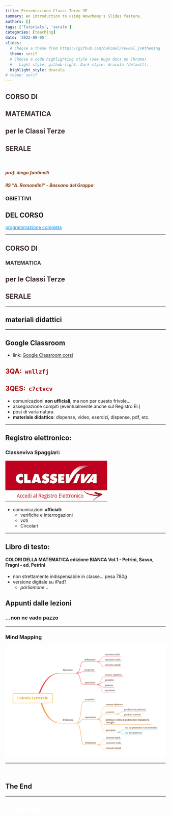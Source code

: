 ```yaml
---
title: Presentazione Classi Terze SE
summary: An introduction to using Wowchemy's Slides feature.
authors: []
tags: ['Tutorials', 'serale']
categories: [teaching]
date: '2022-09-05'
slides:
  # Choose a theme from https://github.com/hakimel/reveal.js#theming
  theme: serif
  # Choose a code highlighting style (see Hugo docs on Chroma)
  #   Light style: github-light. Dark style: dracula (default).
  highlight_style: dracula
# theme: serif
---
```


<section data-background-image="book_bkg.jpg" data-background-opacity="0.6" data-transition="convex">
  <h2 style="color:#3B2F2F">CORSO DI</h2>

  <h1 class="r-fit-text" style="color:#3B2F2F">MATEMATICA</h1>
  <h2 style="color:#3B2F2F">per le Classi Terze</h2>
  <h2 style="color:#3B2F2F">SERALE</h2>
  <br> 
  <!-- <h3 style="color:#3B2F2F"><em>esercizi e ripasso</em></h3> -->
  
  <h5 style="color:#8A4117"><em>prof. diego fantinelli</em></h5>
  <h5 style="color:#8A4117">IIS "A. Remondini" - Bassano del Grappa</h5>
</section>

<section data-transition="convex" data-background-image="book_bkg.jpg" data-background-opacity="0.5">

<section>
    
  # OBIETTIVI
  ## DEL CORSO
  

  <a style="color:#1d91de" href="https://2023-mathofthings.netlify.app/docs/math_se/">programmazione completa </a><i class="fa-solid fa-arrow-up-right-from-square"></i>

</section>

---

<section>
  <h2 style="color:#3B2F2F">CORSO DI</h2>

  <h1 class="r-fit-text" style="color:#3B2F2F">MATEMATICA</h1>
  <h2 style="color:#3B2F2F">per le Classi Terze</h2>
  <h2 style="color:#3B2F2F">SERALE</h2>
</section>

</section>

---

<!-- <section data-transition="concave" data-background-image="calm_bkg.jpg" data-background-opacity="0.6">

## Tema 1 - Insiemi Numerici
>periodo: **Settembre - Ottobre**

</section>

<section data-background-image="calm_bkg.jpg" data-background-opacity="0.6">

### conoscenze:
- Insiemi numerici: naturali, interi, razionali; ordinamento e loro rappresentazione su una retta.
- Le operazioni con i numeri interi e razionali e loro proprietà.
- Proprietà delle potenze.
- Rapporti, proporzioni e percentuali.

</section>

<section data-background-image="calm_bkg.jpg" data-background-opacity="0.6">

### abilità

<span style="font-size:70%">

- Utilizzare le procedure del calcolo aritmetico (a mente, per iscritto, a macchina) per calcolare espressioni aritmetiche e risolvere semplici problemi.
- Utilizzare le diverse notazioni e saper convertire da una all’altra (da frazioni a decimali, da frazioni apparenti ad interi, da percentuali a frazioni…)
- Operare in $\mathbb{N, Z, Q}.$
- Comprendere il significato di potenza; calcolare potenze e applicarne le proprietà.
- Risolvere espressioni nei diversi insiemi numerici; rappresentare la soluzione di un problema con un’espressione e calcolarne il valore.
- Impostare uguaglianze di rapporti e risolvere problemi di proporzionalità e percentuale

</span>

</section> -->

<section data-background-image="calm_bkg.jpg" data-background-opacity="0.6">

# materiali didattici

---

## Google Classroom

- link: [Google Classroom corsi](https://classroom.google.com/c/NTQ2MTA4NzUwMjcw?cjc=wnllzfj)

<h2 class="fragment fade-in-then-out" style="color:#aa0008"><b>3QA: &nbsp;</b><code>wnllzfj</code></h2>
<h2 class="fragment fade-in-then-out" style="color:#aa0008"><b>3QES: &nbsp;</b><code>c7ctvcv</code></h2>

  - comunicazioni **non ufficiali**, ma non per questo frivole...
  - assegnazione compiti (eventualmente anche sul Registro El.)
  - post di varia natura
  - **materiale didattico**: dispense, video, esercizi, dispense, pdf, etc.

---

## Registro elettronico: 
### Classeviva Spaggiari:

![polinomi](classeviva.png)

  - comunicazioni **ufficiali**: 
    - verifiche e interrogazioni
    - voti
    - Circolari

</section>

---

<section data-transition="concave" data-background-image="book1.png" data-background-opacity="0.8">
</section>


<section data-transition="concave" data-background-image="book1.png" data-background-opacity="0.1">

## Libro di testo: 
#### COLORI DELLA MATEMATICA edizione BIANCA Vol.1 - Petrini, Sasso, Fragni - ed. Petrini

  - non strettamente indispensabile in classe... pesa $780g$
  - versione digitale su iPad? 
    - *parliamone*...

</section>

<section data-background-image="calm_bkg.jpg" data-background-opacity="0.6">

## Appunti dalle lezioni
### ...non ne vado pazzo

</section>

---

<section data-transition="concave" data-background-image="book_bkg.jpg" data-background-opacity="0.4">

<h3>Mind Mapping</h3>

![polinomi](calc-lett_mindmap.png)

</section>

---

<section data-transition="concave" data-background-color="#EDEDED">
  <img data-src="https://res.cloudinary.com/teepublic/image/private/s--TQXt20Pc--/t_Resized%20Artwork/c_fit,g_north_west,h_954,w_954/co_000000,e_outline:48/co_000000,e_outline:inner_fill:48/co_ffffff,e_outline:48/co_ffffff,e_outline:inner_fill:48/co_bbbbbb,e_outline:3:1000/c_mpad,g_center,h_1260,w_1260/b_rgb:eeeeee/c_limit,f_auto,h_630,q_90,w_630/v1588675429/production/designs/9818088_0.jpg">

<h1 class="fragment" >The End</h1>
</section>

---

<section data-background-image="numbers.gif" data-background-opacity="0.8">

  <h2 style="color:#ffffff" class="r-fit-text">DOMANDE?</h2>

</section>

</section>